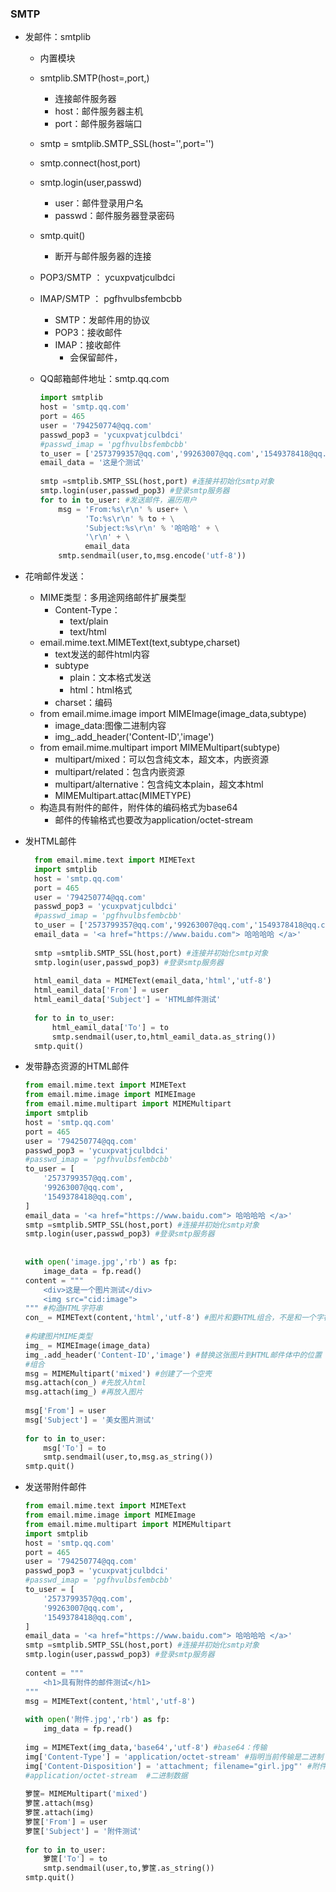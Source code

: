 ### SMTP
* 发邮件：smtplib
  * 内置模块
  * smtplib.SMTP(host=,port,)
    * 连接邮件服务器
    * host：邮件服务器主机
    * port：邮件服务器端口
 
  * smtp = smtplib.SMTP_SSL(host='',port='')
  * smtp.connect(host,port)
  * smtp.login(user,passwd)
    * user：邮件登录用户名
    * passwd：邮件服务器登录密码
  * smtp.quit()
    * 断开与邮件服务器的连接
 
  * POP3/SMTP ： ycuxpvatjculbdci
  * IMAP/SMTP ： pgfhvulbsfembcbb 
    * SMTP：发邮件用的协议
    * POP3：接收邮件
    * IMAP：接收邮件
      * 会保留邮件，
 
  * QQ邮箱邮件地址：smtp.qq.com

    ```python
    import smtplib
    host = 'smtp.qq.com'
    port = 465
    user = '794250774@qq.com'
    passwd_pop3 = 'ycuxpvatjculbdci'
    #passwd_imap = 'pgfhvulbsfembcbb'
    to_user = ['2573799357@qq.com','99263007@qq.com','1549378418@qq.com','1321842251@qq.com']
    email_data = '这是个测试'
     
    smtp =smtplib.SMTP_SSL(host,port) #连接并初始化smtp对象
    smtp.login(user,passwd_pop3) #登录smtp服务器
    for to in to_user: #发送邮件，遍历用户
        msg = 'From:%s\r\n' % user+ \
              'To:%s\r\n' % to + \
              'Subject:%s\r\n' % '哈哈哈' + \
              '\r\n' + \
              email_data
        smtp.sendmail(user,to,msg.encode('utf-8'))
    ```
 
* 花哨邮件发送：
  * MIME类型：多用途网络邮件扩展类型
    * Content-Type：
      * text/plain
      * text/html
  * email.mime.text.MIMEText(text,subtype,charset)
    * text发送的邮件html内容
    * subtype
      * plain：文本格式发送
      * html：html格式
    * charset：编码
  * from email.mime.image import MIMEImage(image_data,subtype)
    * image_data:图像二进制内容
    * img_.add_header('Content-ID','image')
  * from email.mime.multipart import MIMEMultipart(subtype)
    * multipart/mixed：可以包含纯文本，超文本，内嵌资源
    * multipart/related：包含内嵌资源
    * multipart/alternative：包含纯文本plain，超文本html
    * MIMEMultipart.attac(MIMETYPE)  
  * 构造具有附件的邮件，附件体的编码格式为base64
    * 邮件的传输格式也要改为application/octet-stream
    
* 发HTML邮件
  ```python
    from email.mime.text import MIMEText
    import smtplib
    host = 'smtp.qq.com'
    port = 465
    user = '794250774@qq.com'
    passwd_pop3 = 'ycuxpvatjculbdci'
    #passwd_imap = 'pgfhvulbsfembcbb'
    to_user = ['2573799357@qq.com','99263007@qq.com','1549378418@qq.com','1321842251@qq.com']
    email_data = '<a href="https://www.baidu.com"> 哈哈哈哈 </a>'
     
    smtp =smtplib.SMTP_SSL(host,port) #连接并初始化smtp对象
    smtp.login(user,passwd_pop3) #登录smtp服务器
     
    html_eamil_data = MIMEText(email_data,'html','utf-8')
    html_eamil_data['From'] = user
    html_eamil_data['Subject'] = 'HTML邮件测试'
     
    for to in to_user:
        html_eamil_data['To'] = to
        smtp.sendmail(user,to,html_eamil_data.as_string())
    smtp.quit()
  ```
  
* 发带静态资源的HTML邮件
    ```python
    from email.mime.text import MIMEText
    from email.mime.image import MIMEImage
    from email.mime.multipart import MIMEMultipart
    import smtplib
    host = 'smtp.qq.com'
    port = 465
    user = '794250774@qq.com'
    passwd_pop3 = 'ycuxpvatjculbdci'
    #passwd_imap = 'pgfhvulbsfembcbb'
    to_user = [
        '2573799357@qq.com',
        '99263007@qq.com',
        '1549378418@qq.com',
    ]
    email_data = '<a href="https://www.baidu.com"> 哈哈哈哈 </a>'
    smtp =smtplib.SMTP_SSL(host,port) #连接并初始化smtp对象
    smtp.login(user,passwd_pop3) #登录smtp服务器
     
     
    with open('image.jpg','rb') as fp:
        image_data = fp.read()
    content = """
        <div>这是一个图片测试</div>
        <img src="cid:image">
    """ #构造HTML字符串
    con_ = MIMEText(content,'html','utf-8') #图片和要HTML组合，不是和一个字符串组合
     
    #构建图片MIME类型
    img_ = MIMEImage(image_data)
    img_.add_header('Content-ID','image') #替换这张图片到HTML邮件体中的位置
    #组合
    msg = MIMEMultipart('mixed') #创建了一个空壳
    msg.attach(con_) #先放入html
    msg.attach(img_) #再放入图片
     
    msg['From'] = user
    msg['Subject'] = '美女图片测试'
     
    for to in to_user:
        msg['To'] = to
        smtp.sendmail(user,to,msg.as_string())
    smtp.quit()
    ```

* 发送带附件邮件
    ```python
    from email.mime.text import MIMEText
    from email.mime.image import MIMEImage
    from email.mime.multipart import MIMEMultipart
    import smtplib
    host = 'smtp.qq.com'
    port = 465
    user = '794250774@qq.com'
    passwd_pop3 = 'ycuxpvatjculbdci'
    #passwd_imap = 'pgfhvulbsfembcbb'
    to_user = [
        '2573799357@qq.com',
        '99263007@qq.com',
        '1549378418@qq.com',
    ]
    email_data = '<a href="https://www.baidu.com"> 哈哈哈哈 </a>'
    smtp =smtplib.SMTP_SSL(host,port) #连接并初始化smtp对象
    smtp.login(user,passwd_pop3) #登录smtp服务器
     
    content = """
        <h1>具有附件的邮件测试</h1>
    """
    msg = MIMEText(content,'html','utf-8')
     
    with open('附件.jpg','rb') as fp:
        img_data = fp.read()
     
    img = MIMEText(img_data,'base64','utf-8') #base64：传输
    img['Content-Type'] = 'application/octet-stream' #指明当前传输是二进制
    img['Content-Disposition'] = 'attachment; filename="girl.jpg"' #附件名
    #application/octet-stream  #二进制数据
     
    箩筐= MIMEMultipart('mixed')
    箩筐.attach(msg)
    箩筐.attach(img)
    箩筐['From'] = user
    箩筐['Subject'] = '附件测试'
     
    for to in to_user:
        箩筐['To'] = to
        smtp.sendmail(user,to,箩筐.as_string())
    smtp.quit()
    ```
